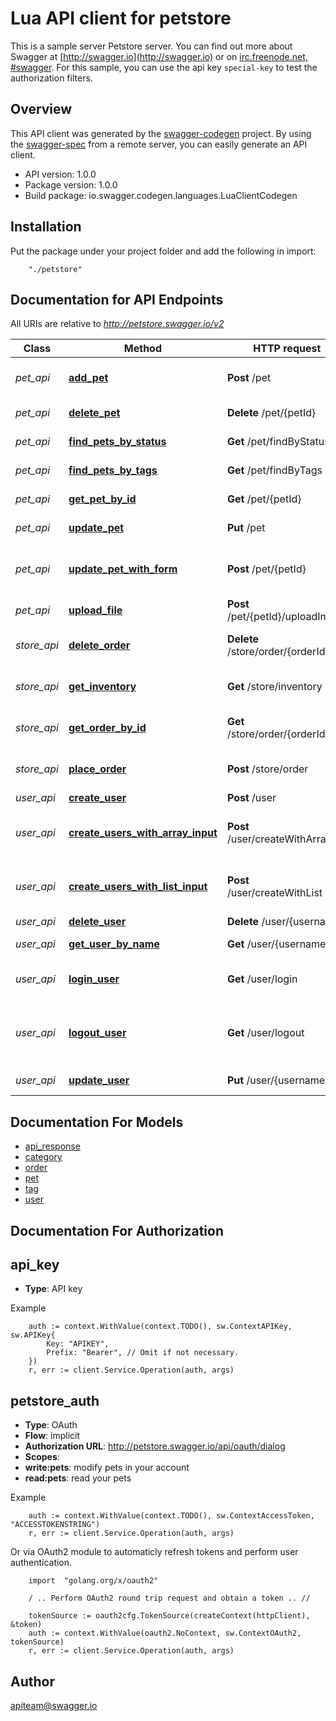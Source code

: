 # Lua API client for petstore

This is a sample server Petstore server.  You can find out more about Swagger at [http://swagger.io](http://swagger.io) or on [irc.freenode.net, #swagger](http://swagger.io/irc/).  For this sample, you can use the api key `special-key` to test the authorization filters.

## Overview
This API client was generated by the [swagger-codegen](https://github.com/swagger-api/swagger-codegen) project.  By using the [swagger-spec](https://github.com/swagger-api/swagger-spec) from a remote server, you can easily generate an API client.

- API version: 1.0.0
- Package version: 1.0.0
- Build package: io.swagger.codegen.languages.LuaClientCodegen

## Installation
Put the package under your project folder and add the following in import:
```
    "./petstore"
```

## Documentation for API Endpoints

All URIs are relative to *http://petstore.swagger.io/v2*

Class | Method | HTTP request | Description
------------ | ------------- | ------------- | -------------
*pet_api* | [**add_pet**](docs/pet_api.md#add_pet) | **Post** /pet | Add a new pet to the store
*pet_api* | [**delete_pet**](docs/pet_api.md#delete_pet) | **Delete** /pet/{petId} | Deletes a pet
*pet_api* | [**find_pets_by_status**](docs/pet_api.md#find_pets_by_status) | **Get** /pet/findByStatus | Finds Pets by status
*pet_api* | [**find_pets_by_tags**](docs/pet_api.md#find_pets_by_tags) | **Get** /pet/findByTags | Finds Pets by tags
*pet_api* | [**get_pet_by_id**](docs/pet_api.md#get_pet_by_id) | **Get** /pet/{petId} | Find pet by ID
*pet_api* | [**update_pet**](docs/pet_api.md#update_pet) | **Put** /pet | Update an existing pet
*pet_api* | [**update_pet_with_form**](docs/pet_api.md#update_pet_with_form) | **Post** /pet/{petId} | Updates a pet in the store with form data
*pet_api* | [**upload_file**](docs/pet_api.md#upload_file) | **Post** /pet/{petId}/uploadImage | uploads an image
*store_api* | [**delete_order**](docs/store_api.md#delete_order) | **Delete** /store/order/{orderId} | Delete purchase order by ID
*store_api* | [**get_inventory**](docs/store_api.md#get_inventory) | **Get** /store/inventory | Returns pet inventories by status
*store_api* | [**get_order_by_id**](docs/store_api.md#get_order_by_id) | **Get** /store/order/{orderId} | Find purchase order by ID
*store_api* | [**place_order**](docs/store_api.md#place_order) | **Post** /store/order | Place an order for a pet
*user_api* | [**create_user**](docs/user_api.md#create_user) | **Post** /user | Create user
*user_api* | [**create_users_with_array_input**](docs/user_api.md#create_users_with_array_input) | **Post** /user/createWithArray | Creates list of users with given input array
*user_api* | [**create_users_with_list_input**](docs/user_api.md#create_users_with_list_input) | **Post** /user/createWithList | Creates list of users with given input array
*user_api* | [**delete_user**](docs/user_api.md#delete_user) | **Delete** /user/{username} | Delete user
*user_api* | [**get_user_by_name**](docs/user_api.md#get_user_by_name) | **Get** /user/{username} | Get user by user name
*user_api* | [**login_user**](docs/user_api.md#login_user) | **Get** /user/login | Logs user into the system
*user_api* | [**logout_user**](docs/user_api.md#logout_user) | **Get** /user/logout | Logs out current logged in user session
*user_api* | [**update_user**](docs/user_api.md#update_user) | **Put** /user/{username} | Updated user


## Documentation For Models

 - [api_response](docs/api_response.md)
 - [category](docs/category.md)
 - [order](docs/order.md)
 - [pet](docs/pet.md)
 - [tag](docs/tag.md)
 - [user](docs/user.md)


## Documentation For Authorization

## api_key
- **Type**: API key 

Example
```
	auth := context.WithValue(context.TODO(), sw.ContextAPIKey, sw.APIKey{
		Key: "APIKEY",
		Prefix: "Bearer", // Omit if not necessary.
	})
    r, err := client.Service.Operation(auth, args)
```
## petstore_auth
- **Type**: OAuth
- **Flow**: implicit
- **Authorization URL**: http://petstore.swagger.io/api/oauth/dialog
- **Scopes**: 
 - **write:pets**: modify pets in your account
 - **read:pets**: read your pets

Example
```
	auth := context.WithValue(context.TODO(), sw.ContextAccessToken, "ACCESSTOKENSTRING")
    r, err := client.Service.Operation(auth, args)
```

Or via OAuth2 module to automaticly refresh tokens and perform user authentication.
```
	import 	"golang.org/x/oauth2"

    / .. Perform OAuth2 round trip request and obtain a token .. //

    tokenSource := oauth2cfg.TokenSource(createContext(httpClient), &token)
	auth := context.WithValue(oauth2.NoContext, sw.ContextOAuth2, tokenSource)
    r, err := client.Service.Operation(auth, args)
```

## Author

apiteam@swagger.io

